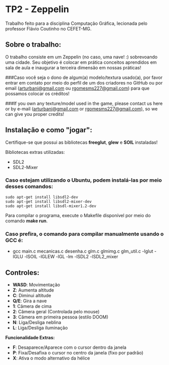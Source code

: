 # TP2 - Zeppelin

Trabalho feito para a disciplina Computação Gráfica, lecionada pelo professor Flávio Coutinho no CEFET-MG.

## Sobre o trabalho:
O trabalho consiste em um Zeppelin (no caso, uma nave! :) sobrevoando uma cidade. Seu objetivo é colocar em prática conceitos aprendidos em sala de aula e inaugurar a terceira dimensão em nossas práticas!

###Caso você seja o dono de algum(a) modelo/textura usado(a), por favor entrar em contato por meio do perfil de um dos criadores no GitHub ou por email (arturbani@gmail.com ou rgomesms227@gmail.com) para que possamos colocar os créditos!

###If you own any texture/model used in the game, please contact us here or by e-mail (arturbani@gmail.com or rgomesms227@gmail.com), so we can give you proper credits!

## Instalação e como "jogar":
Certifique-se que possui as bibliotecas **freeglut**, **glew** e **SOIL** instaladas! 

Bibliotecas extras utilizadas:
 - SDL2
 - SDL2-Mixer

### Caso estejam utilizando o Ubuntu, podem instalá-las por meio desses comandos:
    sudo apt-get install libsdl2-dev
    sudo apt-get install libsdl2-mixer-dev
    sudo apt-get install libsdl-mixer1.2-dev

Para compilar o programa, execute o Makefile disponível por meio do comando **make run**.
### Caso prefira, o comando para compilar manualmente usando o GCC é:
 - gcc main.c mecanicas.c desenha.c glm.c glmimg.c glm_util.c -lglut -lGLU -lSOIL -lGLEW -lGL -lm -lSDL2 -lSDL2_mixer

## Controles:
 - **WASD**: Movimentação
 - **Z**: Aumenta altitude
 - **C**: Diminui altitude
 - **Q/E**: Gira a nave
 - **1**: Câmera de cima
 - **2**: Câmera geral (Controlada pelo mouse)
 - **3**: Câmera em primeira pessoa (estilo DOOM)
 - **N**: Liga/Desliga neblina
 - **L**: Liga/Desliga iluminação
 
**Funcionalidade Extras:**
- **F**: Desaparece/Aparece com o cursor dentro da janela
- **P**: Fixa/Desafixa o cursor no centro da janela (fixo por padrão)
- **X**: Ativa o modo alternativo da hélice


